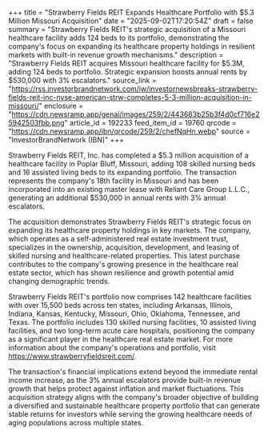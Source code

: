 +++
title = "Strawberry Fields REIT Expands Healthcare Portfolio with $5.3 Million Missouri Acquisition"
date = "2025-09-02T17:20:54Z"
draft = false
summary = "Strawberry Fields REIT's strategic acquisition of a Missouri healthcare facility adds 124 beds to its portfolio, demonstrating the company's focus on expanding its healthcare property holdings in resilient markets with built-in revenue growth mechanisms."
description = "Strawberry Fields REIT acquires Missouri healthcare facility for $5.3M, adding 124 beds to portfolio. Strategic expansion boosts annual rents by $530,000 with 3% escalators."
source_link = "https://rss.investorbrandnetwork.com/iw/investornewsbreaks-strawberry-fields-reit-inc-nyse-american-strw-completes-5-3-million-acquisition-in-missouri/"
enclosure = "https://cdn.newsramp.app/genai/images/259/2/443683b25b3f4d0cf716e25942503fbb.png"
article_id = 192233
feed_item_id = 19760
qrcode = "https://cdn.newsramp.app/ibn/qrcode/259/2/chefNqHn.webp"
source = "InvestorBrandNetwork (IBN)"
+++

<p>Strawberry Fields REIT, Inc. has completed a $5.3 million acquisition of a healthcare facility in Poplar Bluff, Missouri, adding 108 skilled nursing beds and 16 assisted living beds to its expanding portfolio. The transaction represents the company's 18th facility in Missouri and has been incorporated into an existing master lease with Reliant Care Group L.L.C., generating an additional $530,000 in annual rents with 3% annual escalators.</p><p>The acquisition demonstrates Strawberry Fields REIT's strategic focus on expanding its healthcare property holdings in key markets. The company, which operates as a self-administered real estate investment trust, specializes in the ownership, acquisition, development, and leasing of skilled nursing and healthcare-related properties. This latest purchase contributes to the company's growing presence in the healthcare real estate sector, which has shown resilience and growth potential amid changing demographic trends.</p><p>Strawberry Fields REIT's portfolio now comprises 142 healthcare facilities with over 15,500 beds across ten states, including Arkansas, Illinois, Indiana, Kansas, Kentucky, Missouri, Ohio, Oklahoma, Tennessee, and Texas. The portfolio includes 130 skilled nursing facilities, 10 assisted living facilities, and two long-term acute care hospitals, positioning the company as a significant player in the healthcare real estate market. For more information about the company's operations and portfolio, visit <a href="https://www.strawberryfieldsreit.com/" rel="nofollow" target="_blank">https://www.strawberryfieldsreit.com/</a>.</p><p>The transaction's financial implications extend beyond the immediate rental income increase, as the 3% annual escalators provide built-in revenue growth that helps protect against inflation and market fluctuations. This acquisition strategy aligns with the company's broader objective of building a diversified and sustainable healthcare property portfolio that can generate stable returns for investors while serving the growing healthcare needs of aging populations across multiple states.</p>